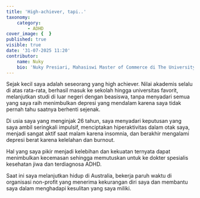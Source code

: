 ```yaml
---
title: 'High-achiever, tapi..'
taxonomy:
    category:
        - ADHD
cover_image: {  }
published: true
visible: true
date: '31-07-2025 11:20'
contributor:
    name: Nuky
    bio: 'Nuky Presiari, Mahasiswi Master of Commerce di The University of Western Australia, terdiagnosa ADHD dan depresi di usia 26 tahun.'
---
```


Sejak kecil saya adalah seseorang yang high achiever. Nilai akademis selalu di atas rata-rata, berhasil masuk ke sekolah hingga universitas favorit, melanjutkan studi di luar negeri dengan beasiswa, tanpa menyadari semua yang saya raih menimbulkan depresi yang mendalam karena saya tidak pernah tahu saatnya berhenti sejenak.

Di usia saya yang menginjak 26 tahun, saya menyadari keputusan yang saya ambil seringkali impulsif, menciptakan hiperaktivitas dalam otak saya, menjadi sangat aktif saat malam karena insomnia, dan berakhir mengalami depresi berat karena kelelahan dan burnout.

Hal yang saya pikir menjadi kelebihan dan kekuatan ternyata dapat menimbulkan kecemasan sehingga memutuskan untuk ke dokter spesialis kesehatan jiwa dan terdiagnosa ADHD.

Saat ini saya melanjutkan hidup di Australia, bekerja paruh waktu di organisasi non-profit yang menerima kekurangan diri saya dan membantu saya dalam menghadapi kesulitan yang saya miliki.